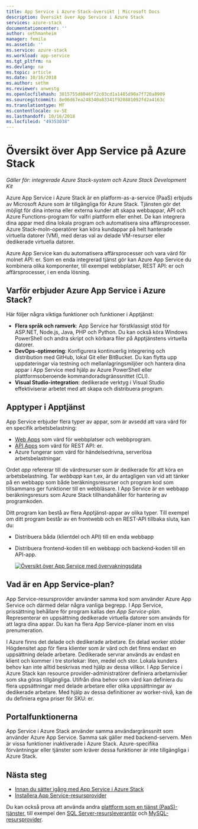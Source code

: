 ```yaml
---
title: App Service i Azure Stack-översikt | Microsoft Docs
description: Översikt över App Service i Azure Stack
services: azure-stack
documentationcenter: ''
author: sethmanheim
manager: femila
ms.assetid: ''
ms.service: azure-stack
ms.workload: app-service
ms.tgt_pltfrm: na
ms.devlang: na
ms.topic: article
ms.date: 10/16/2018
ms.author: sethm
ms.reviewer: anwestg
ms.openlocfilehash: 3015755d8046f72c03cd1a1485d90a7f720a8909
ms.sourcegitcommit: 8e06d67ea248340a83341f920881092fd2a4163c
ms.translationtype: MT
ms.contentlocale: sv-SE
ms.lasthandoff: 10/16/2018
ms.locfileid: "49353038"
---
```

# <a name="app-service-on-azure-stack-overview"></a>Översikt över App Service på Azure Stack

*Gäller för: integrerade Azure Stack-system och Azure Stack Development Kit*

Azure App Service i Azure Stack är en platform-as-a-service (PaaS) erbjuds av Microsoft Azure som är tillgängliga för Azure Stack. Tjänsten gör det möjligt för dina interna eller externa kunder att skapa webbappar, API och Azure Functions-program för valfri plattform eller enhet. De kan integrera dina appar med dina lokala program och automatisera sina affärsprocesser. Azure Stack-moln-operatörer kan köra kundappar på helt hanterade virtuella datorer (VM), med deras val av delade VM-resurser eller dedikerade virtuella datorer.

Azure App Service kan du automatisera affärsprocesser och vara värd för molnet API: er. Som en enda integrerad tjänst gör kan Azure App Service du kombinera olika komponenter, till exempel webbplatser, REST API: er och affärsprocesser, i en enda lösning.

## <a name="why-offer-azure-app-service-on-azure-stack"></a>Varför erbjuder Azure App Service i Azure Stack?

Här följer några viktiga funktioner och funktioner i Apptjänst:

- **Flera språk och ramverk**: App Service har förstklassigt stöd för ASP.NET, Node.js, Java, PHP och Python. Du kan också köra Windows PowerShell och andra skript och körbara filer på Apptjänstens virtuella datorer.
- **DevOps-optimering**: Konfigurera kontinuerlig integrering och distribution med GitHub, lokal Git eller BitBucket. Du kan flytta upp uppdateringar via testning och mellanlagringsmiljöer och hantera dina appar i App Service med hjälp av Azure PowerShell eller plattformsoberoende kommandoradsgränssnittet (CLI).
- **Visual Studio-integration**: dedikerade verktyg i Visual Studio effektiviserar arbetet med att skapa och distribuera program.

## <a name="app-types-in-app-service"></a>Apptyper i Apptjänst

App Service erbjuder flera typer av appar, som är avsedd att vara värd för en specifik arbetsbelastning:

- [Web Apps](../app-service/app-service-web-overview.md) som värd för webbplatser och webbprogram.
- [API Apps](../app-service/app-service-web-overview.md) som värd för REST API: er.
- Azure fungerar som värd för händelsedrivna, serverlösa arbetsbelastningar.

Ordet *app* refererar till de värdresurser som är dedikerade för att köra en arbetsbelastning. Tar *webbapp* kan t.ex, är du antagligen van vid att tänker på en webbapp som både beräkningsresurser och program kod som tillsammans ger funktioner till en webbläsare. I App Service är en webbapp beräkningsresurs som Azure Stack tillhandahåller för hantering av programkoden.

Ditt program kan bestå av flera Apptjänst-appar av olika typer. Till exempel om ditt program består av en frontwebb och en REST-API tillbaka sluta, kan du:

- Distribuera båda (klientdel och API) till en enda webbapp
- Distribuera frontend-koden till en webbapp och backend-koden till en API-app.

   [ ![Översikt över App Service med övervakningsdata](media/azure-stack-app-service-overview/image01.png "översikt över App Service med övervakning av data") ](media/azure-stack-app-service-overview/image01.png#lightbox)

## <a name="what-is-an-app-service-plan"></a>Vad är en App Service-plan?

App Service-resursprovider använder samma kod som använder Azure App Service och därmed delar några vanliga begrepp. I App Service, prissättning behållare för program kallas den *App Service-plan*. Representerar en uppsättning dedikerade virtuella datorer som används för att lagra dina appar. Du kan ha flera App Service-planer inom en viss prenumeration.

I Azure finns det delade och dedikerade arbetare. En delad worker stöder Högdensitet app för flera klienter som är värd och det finns endast en uppsättning delade arbetare. Dedikerade servrar används av endast en klient och kommer i tre storlekar: liten, medel och stor. Lokala kunders behov kan inte alltid beskrivas med hjälp av dessa villkor. I App Service i Azure Stack kan resource provider-administratörer definiera arbetarnivåer som ska göras tillgängliga. Utifrån dina behov som värd kan definiera du flera uppsättningar med delade arbetare eller olika uppsättningar av dedikerade arbetare. Med hjälp av dessa definitioner av worker-nivå, kan de du definiera egna priser för SKU: er.

## <a name="portal-features"></a>Portalfunktionerna

App Service i Azure Stack använder samma användargränssnitt som använder Azure App Service. Samma sak gäller med backend-servern. Men är vissa funktioner inaktiverade i Azure Stack. Azure-specifika förväntningar eller tjänster som kräver dessa funktioner är inte tillgängliga i Azure Stack.

## <a name="next-steps"></a>Nästa steg

- [Innan du sätter igång med App Service i Azure Stack](azure-stack-app-service-before-you-get-started.md)
- [Installera App Service-resursprovider](azure-stack-app-service-deploy.md)

Du kan också prova att använda andra [plattform som en tjänst (PaaS)-tjänster](azure-stack-tools-paas-services.md), till exempel den [SQL Server-resursleverantör](azure-stack-sql-resource-provider-deploy.md) och [MySQL-resursprovider](azure-stack-mysql-resource-provider-deploy.md).
